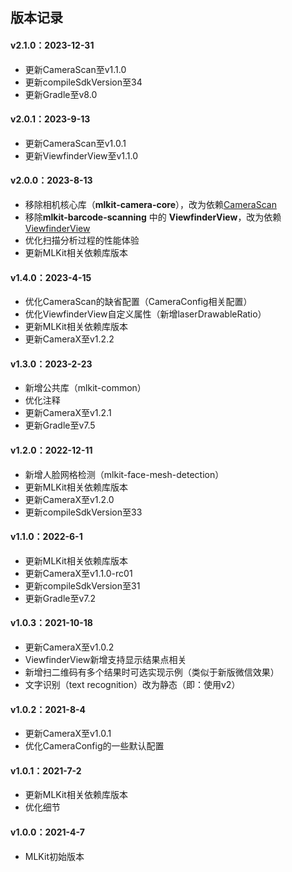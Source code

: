 ## 版本记录

#### v2.1.0：2023-12-31
* 更新CameraScan至v1.1.0
* 更新compileSdkVersion至34
* 更新Gradle至v8.0

#### v2.0.1：2023-9-13
* 更新CameraScan至v1.0.1
* 更新ViewfinderView至v1.1.0

#### v2.0.0：2023-8-13
* 移除相机核心库（**mlkit-camera-core**），改为依赖[CameraScan](https://github.com/jenly1314/CameraScan)
* 移除**mlkit-barcode-scanning** 中的 **ViewfinderView**，改为依赖[ViewfinderView](https://github.com/jenly1314/ViewfinderView)
* 优化扫描分析过程的性能体验
* 更新MLKit相关依赖库版本

#### v1.4.0：2023-4-15
* 优化CameraScan的缺省配置（CameraConfig相关配置）
* 优化ViewfinderView自定义属性（新增laserDrawableRatio）
* 更新MLKit相关依赖库版本
* 更新CameraX至v1.2.2

#### v1.3.0：2023-2-23
* 新增公共库（mlkit-common）
* 优化注释
* 更新CameraX至v1.2.1
* 更新Gradle至v7.5

#### v1.2.0：2022-12-11
* 新增人脸网格检测（mlkit-face-mesh-detection）
* 更新MLKit相关依赖库版本
* 更新CameraX至v1.2.0
* 更新compileSdkVersion至33

#### v1.1.0：2022-6-1
* 更新MLKit相关依赖库版本
* 更新CameraX至v1.1.0-rc01
* 更新compileSdkVersion至31
* 更新Gradle至v7.2

#### v1.0.3：2021-10-18
* 更新CameraX至v1.0.2
* ViewfinderView新增支持显示结果点相关
* 新增扫二维码有多个结果时可选实现示例（类似于新版微信效果）
* 文字识别（text recognition）改为静态（即：使用v2）

#### v1.0.2：2021-8-4
* 更新CameraX至v1.0.1
* 优化CameraConfig的一些默认配置

#### v1.0.1：2021-7-2
* 更新MLKit相关依赖库版本
* 优化细节

#### v1.0.0：2021-4-7
* MLKit初始版本